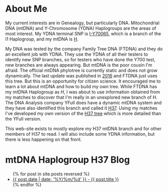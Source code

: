 # About Me

My current interests are in Genealogy, but particularly DNA. Mitochondrial DNA (mtDNA) and Y-Chromosome (YDNA) Haplogroups are the areas of most interest. My YDNA terminal SNP is [I-Y70065](https://discover.familytreedna.com/y-dna/I-Y70065/tree), which is a branch of the I1 Haplogroup, and my mtDNA is [H](http://scaledinnovation.com/gg/snpTracker.html?snp=H&mt&tab=SNPs). 

My DNA was tested by the company Family Tree DNA (FTDNA) and they do an excellent job with YDNA. They use the YDNA of all their testers to identify new SNP branches, so for testers who have done the Y700 test, new branches are always appearing. But mtDNA is the poor cousin I'm afraid. The official mtDNA phylotree is currently static and does not grow dynamically. The last update was published in [2016](https://www.phylotree.org/) and FTDNA just uses this tree. But this is an opportunity for citizen science. It encouraged me to learn a lot about mtDNA and how to build my own tree. While FTDNA has my mtDNA Haplogroup as *H*, I was about to use information obtained from my matches to discover that I'm really in an unexplored new branch of H. The DNA Analysis company YFull does have a dynamic mtDNA system and they have also identified this branch and called it [H37](https://www.yfull.com/mtree/H37/). Using my matches I've developed my own version of the [H37 tree](/h37/h37_complex.html) which is more detailed than the YFull version.

This web-site exists to mostly explore my H37 mtDNA branch and for other members of H37 to read. I will also include some YDNA information, but there is less happening on that front.

# mtDNA Haplogroup H37 Blog

<ul>
  {% for post in site.posts reversed %}
    <li>
      <a href="{{ post.url }}"> {{ post.date | date: '%Y/%m/%d' }} - {{ post.title }}</a>
    </li>
  {% endfor %}
</ul>